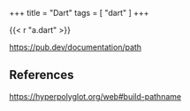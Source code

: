 +++
title = "Dart"
tags = [ "dart" ]
+++

{{< r "a.dart" >}}

<https://pub.dev/documentation/path>

## References

<https://hyperpolyglot.org/web#build-pathname>
